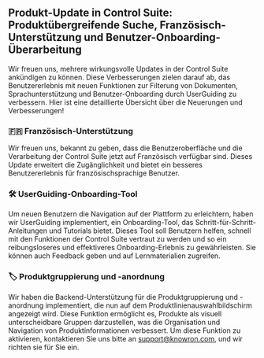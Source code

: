 ## Produkt-Update in Control Suite: Produktübergreifende Suche, Französisch-Unterstützung und Benutzer-Onboarding-Überarbeitung

Wir freuen uns, mehrere wirkungsvolle Updates in der Control Suite ankündigen zu können. Diese Verbesserungen zielen darauf ab, das Benutzererlebnis mit neuen Funktionen zur Filterung von Dokumenten, Sprachunterstützung und Benutzer-Onboarding durch UserGuiding zu verbessern. Hier ist eine detaillierte Übersicht über die Neuerungen und Verbesserungen!

### 🇫🇷 **Französisch-Unterstützung**

Wir freuen uns, bekannt zu geben, dass die Benutzeroberfläche und die Verarbeitung der Control Suite jetzt auf Französisch verfügbar sind. Dieses Update erweitert die Zugänglichkeit und bietet ein besseres Benutzererlebnis für französischsprachige Benutzer.

### 🛠️ **UserGuiding-Onboarding-Tool**

Um neuen Benutzern die Navigation auf der Plattform zu erleichtern, haben wir UserGuiding implementiert, ein Onboarding-Tool, das Schritt-für-Schritt-Anleitungen und Tutorials bietet. Dieses Tool soll Benutzern helfen, schnell mit den Funktionen der Control Suite vertraut zu werden und so ein reibungsloseres und effektiveres Onboarding-Erlebnis zu gewährleisten. Sie können auch Feedback geben und auf Lernmaterialien zugreifen.

### 🏷️ **Produktgruppierung und -anordnung**

Wir haben die Backend-Unterstützung für die Produktgruppierung und -anordnung implementiert, die nun auf dem Produktlinienauswahlbildschirm angezeigt wird. Diese Funktion ermöglicht es, Produkte als visuell unterscheidbare Gruppen darzustellen, was die Organisation und Navigation von Produktinformationen verbessert. Um diese Funktion zu aktivieren, kontaktieren Sie uns bitte an [support@knowron.com](mailto:support@knowron.com), und wir richten sie für Sie ein.



